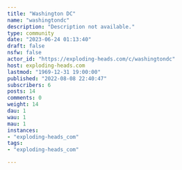 ```yaml
---
title: "Washington DC" 
name: "washingtondc"
description: "Description not available."
type: community
date: "2023-06-24 01:13:40"
draft: false
nsfw: false
actor_id: "https://exploding-heads.com/c/washingtondc"
host: exploding-heads.com
lastmod: "1969-12-31 19:00:00"
published: "2022-08-08 22:40:47"
subscribers: 6
posts: 14
comments: 0
weight: 14
dau: 1
wau: 1
mau: 1
instances:
- "exploding-heads_com"
tags: 
- "exploding-heads_com"

---
```


